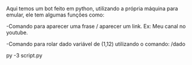 Aqui temos um bot feito em python, utilizando a própria máquina para emular, ele tem algumas funções como:

-Comando para aparecer uma frase / aparecer um link.
Ex: Meu canal no youtube.

-Comando para rolar dado variável de (1,12) utilizando o comando: /dado

py -3 script.py
